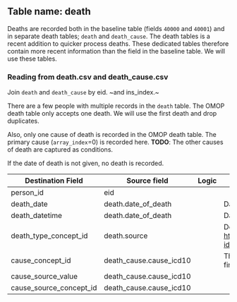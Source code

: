 ## Table name: death

Deaths are recorded both in the baseline table (fields `40000` and `40001`) and in separate death tables; `death` and `death_cause`. 
The death tables is a recent addition to quicker process deaths.
These dedicated tables therefore contain more recent information than the field in the baseline table.
We will use these tables.

### Reading from death.csv and death_cause.csv
Join `death` and `death_cause` by eid. ~and ins_index.~

There are a few people with multiple records in the `death` table. 
The OMOP death table only accepts one death. 
We will use the first death and drop duplicates.

Also, only one cause of death is recorded in the OMOP death table. 
The primary cause (`array_index`=0) is recorded here.
**TODO**: The other causes of death are captured as conditions. 

If the date of death is not given, no death is recorded.

| Destination Field | Source field | Logic | Comment field |
| --- | --- | --- | --- |
| person_id | eid |  |  |
| death_date | death.date_of_death |  | Date of death |
| death_datetime | death.date_of_death |  | Date of death |
| death_type_concept_id | death.source |  | Death information source, coded with https://biobank.ctsu.ox.ac.uk/crystal/coding.cgi?id=261 |
| cause_concept_id | death_cause.cause_icd10 |  | There can be multiple causes of death, take the first (`array_index`=0) |
| cause_source_value | death_cause.cause_icd10 |  |  |
| cause_source_concept_id | death_cause.cause_icd10 |  |  |


